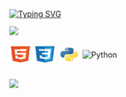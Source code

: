 ##

[![Typing SVG](https://readme-typing-svg.herokuapp.com/?color=1E90FF&size=35&center=false&vCenter=true&width=1000&lines=HELLO,+My+name+is+Daniel+Machado;I'm+28+years+old;I'm+from+Brazil;Data+Scientist;Be+Welcome!+:%29)](https://git.io/typing-svg)

<picture>
  <source
    srcset="https://github-readme-stats.vercel.app/api?username=DanielM047&show_icons=true&theme=tokyonight"
    media="(prefers-color-scheme: dark)"
  />
  <source
    srcset="https://github-readme-stats.vercel.app/api?username=DanielM047&show_icons=true"
    media="(prefers-color-scheme: light), (prefers-color-scheme: no-preference)"
  />
  <img src="https://github-readme-stats.vercel.app/api?username=DanielM047&show_icons=true" />
</picture>

<div style="display: inline_block"><br>
  <img align="center" alt="HTML" height="30" width="40" src="https://raw.githubusercontent.com/devicons/devicon/master/icons/html5/html5-original.svg">
  <img align="center" alt="CSS" height="30" width="40" src="https://raw.githubusercontent.com/devicons/devicon/master/icons/css3/css3-original.svg">
  <img align="center" alt="Python" height="30" width="40" src="https://raw.githubusercontent.com/devicons/devicon/master/icons/python/python-original.svg">
  <img align="center" alt="Python" height="30" width="40" src="https://cdn.jsdelivr.net/gh/devicons/devicon@latest/icons/azuresqldatabase/azuresqldatabase-original.svg" />
  

</div>

##

<div>
 <a href=https://www.linkedin.com/in/daniel-machado-23aa5a2a6/><img src="https://img.shields.io/badge/LinkedIn-0077B5?style=for-the-badge&logo=linkedin&logoColor=white">
</div>
